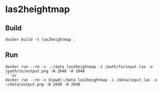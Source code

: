 # las2heightmap

## Build

```
docker build -t las2heightmap .
```

## Run

```
docker run --rm -v .:/data las2heightmap -i /path/to/input.las -o /path/to/output.png -W 2048 -H 2048
```or
docker run --rm -v $(pwd):/data las2heightmap -i /data/input.las -o ~/data/output.png -W 2048 -H 2048

